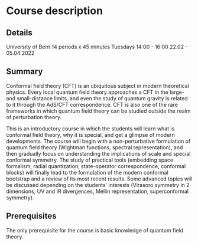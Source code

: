 Course description
==================

Details
-------

University of Bern
14 periods x 45 minutes
Tuesdays 14:00 - 16:00
22.02 - 05.04.2022


Summary
-------

Conformal field theory (CFT) is an ubiquitous subject in modern theoretical physics. Every local quantum field theory approaches a CFT in the large- and small-distance limits, and even the study of quantum gravity is related to it through the AdS/CFT correspondence. CFT is also one of the rare frameworks in which quantum field theory can be studied outside the realm of perturbation theory.

This is an introductory course in which the students will learn what is conformal field theory, why it is special, and get a glimpse of modern developments. The course will begin with a non-perturbative formulation of quantum field theory (Wightman functions, spectral representation), and then gradually focus on understanding the implications of scale and special conformal symmetry. The study of practical tools (embedding space formalism, radial quantization, state-operator correspondence, conformal blocks) will finally lead to the formulation of the modern conformal bootstrap and a review of its most recent results. Some advanced topics will be discussed depending on the students' interests (Virasoro symmetry in 2 dimensions, UV and IR divergences, Mellin representation, superconformal symmetry).


Prerequisites
-------------

The only prerequisite for the course is basic knowledge of quantum field theory. 

